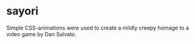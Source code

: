 # sayori
Simple CSS-animations were used to create a mildly creepy homage to a video game by Dan Salvato.
